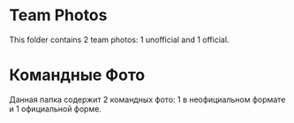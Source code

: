 
Team Photos
====

This folder contains 2 team photos: 1 unofficial and 1 official.

Командные Фото
====

Данная папка содержит 2 командных фото: 1  в неофициальном формате  и  1 официальной форме.
